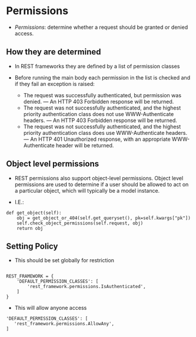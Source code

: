 # Permissions

- *Permissions*: determine whether a request should be granted or denied access.

## How they are determined

- In REST frameworks they are defined by a list of permission classes
- Before running the main body each permission in the list is checked and if they fail an exception is raised:

    - The request was successfully authenticated, but permission was denied. — An HTTP 403 Forbidden response will be returned.
    - The request was not successfully authenticated, and the highest priority authentication class does not use WWW-Authenticate headers. — An HTTP 403 Forbidden response will be returned.
    - The request was not successfully authenticated, and the highest priority authentication class does use WWW-Authenticate headers. — An HTTP 401 Unauthorized response, with an appropriate WWW-Authenticate header will be returned.

## Object level permissions

- REST permissions also support object-level permissions. Object level permissions are used to determine if a user should be allowed to act on a particular object, which will typically be a model instance.

- I.E.:

```
def get_object(self):
    obj = get_object_or_404(self.get_queryset(), pk=self.kwargs["pk"])
    self.check_object_permissions(self.request, obj)
    return obj
```

## Setting Policy

- This should be set globally for restriction

```

REST_FRAMEWORK = {
    'DEFAULT_PERMISSION_CLASSES': [
        'rest_framework.permissions.IsAuthenticated',
    ]
}
```

- This will allow anyone access

```
'DEFAULT_PERMISSION_CLASSES': [
   'rest_framework.permissions.AllowAny',
]
```

